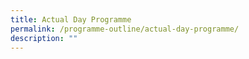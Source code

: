 ```yaml
---
title: Actual Day Programme
permalink: /programme-outline/actual-day-programme/
description: ""
---
```

